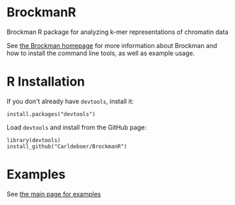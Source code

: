 # BrockmanR
Brockman R package for analyzing k-mer representations of chromatin data


See [the Brockman homepage](https://carldeboer.github.io/brockman.html) for more information about Brockman and how to install the command line tools, as well as example usage.

# R Installation

If you don't already have `devtools`, install it:
```
install.packages("devtools")
```

Load `devtools` and install from the GitHub page:

```
library(devtools)
install_github("Carldeboer/BrockmanR")
```

# Examples

See [the main page for examples](https://carldeboer.github.io/brockman_example.html)
